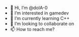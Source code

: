 - 👋 Hi, I’m @dolA-0
- 👀 I’m interested in gamedev
- 🌱 I’m currently learning C++
- 💞️ I’m looking to collaborate on 
- 📫 How to reach me?

<!---
dolA-0/dolA-0 is a ✨ special ✨ repository because its `README.md` (this file) appears on your GitHub profile.
You can click the Preview link to take a look at your changes.
--->
